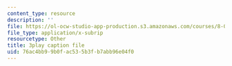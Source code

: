 ```yaml
---
content_type: resource
description: ''
file: https://ol-ocw-studio-app-production.s3.amazonaws.com/courses/8-01sc-classical-mechanics-fall-2016/76ac4bb99b0fac535b3fb7abb96e04f0_5oLLnCGStUc.srt
file_type: application/x-subrip
resourcetype: Other
title: 3play caption file
uid: 76ac4bb9-9b0f-ac53-5b3f-b7abb96e04f0
---
```

